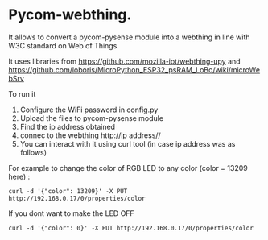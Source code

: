 # Pycom-webthing. 

It allows to convert a pycom-pysense module into a webthing in line with W3C 
standard on Web of Things. 

It uses libraries from 
https://github.com/mozilla-iot/webthing-upy
and
https://github.com/loboris/MicroPython_ESP32_psRAM_LoBo/wiki/microWebSrv

To run it

1. Configure the WiFi password in config.py
2. Upload the files to pycom-pysense module
3. Find the ip address obtained
4. connec to the webthing http://ip address//
5. You can interact with it using curl tool (in case ip address was as follows)

For example to change the color of RGB LED to any color (color = 13209 here) :

`curl -d '{"color": 13209}' -X PUT http://192.168.0.17/0/properties/color`

If you dont want to make the LED OFF

`curl -d '{"color": 0}' -X PUT http://192.168.0.17/0/properties/color`
